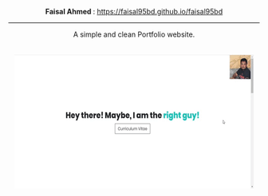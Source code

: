 <div  align="center">
  
<b> Faisal Ahmed </b> : https://faisal95bd.github.io/faisal95bd

<hr style="background-color:black;">

<p>A simple and clean Portfolio website.</p>

<br>
<img src="resources/portfolio.gif" alt="portfolio gif">
</div>
